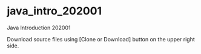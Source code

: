 # java_intro_202001
Java Introduction 202001 

Download source files using [Clone or Download] button on the upper right side.
